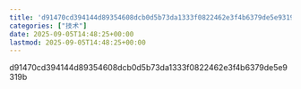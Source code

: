 ```yaml
---
title: 'd91470cd394144d89354608dcb0d5b73da1333f0822462e3f4b6379de5e9319b'
categories: ["技术"]
date: 2025-09-05T14:48:25+00:00
lastmod: 2025-09-05T14:48:25+00:00
---
```


d91470cd394144d89354608dcb0d5b73da1333f0822462e3f4b6379de5e9319b